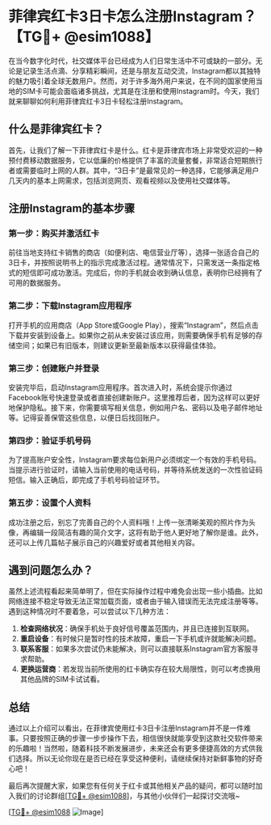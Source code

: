 # 菲律宾红卡3日卡怎么注册Instagram？【TG💪+ @esim1088】

在当今数字化时代，社交媒体平台已经成为人们日常生活中不可或缺的一部分。无论是记录生活点滴、分享精彩瞬间，还是与朋友互动交流，Instagram都以其独特的魅力吸引着全球无数用户。然而，对于许多海外用户来说，在不同的国家使用当地的SIM卡可能会面临诸多挑战，尤其是在注册和使用Instagram时。今天，我们就来聊聊如何利用菲律宾红卡3日卡轻松注册Instagram。

## 什么是菲律宾红卡？

首先，让我们了解一下菲律宾红卡是什么。红卡是菲律宾市场上非常受欢迎的一种预付费移动数据服务，它以低廉的价格提供了丰富的流量套餐，非常适合短期旅行者或需要临时上网的人群。其中，“3日卡”是最常见的一种选择，它能够满足用户几天内的基本上网需求，包括浏览网页、观看视频以及使用社交媒体等。

## 注册Instagram的基本步骤

### 第一步：购买并激活红卡

前往当地支持红卡销售的商店（如便利店、电信营业厅等），选择一张适合自己的3日卡，并按照说明书上的指示完成激活过程。通常情况下，只需发送一条指定格式的短信即可成功激活。完成后，你的手机就会收到确认信息，表明你已经拥有了可用的数据服务。

### 第二步：下载Instagram应用程序

打开手机的应用商店（App Store或Google Play），搜索“Instagram”，然后点击下载并安装到设备上。如果你之前从未安装过该应用，则需要确保手机有足够的存储空间；如果已有旧版本，则建议更新至最新版本以获得最佳体验。

### 第三步：创建账户并登录

安装完毕后，启动Instagram应用程序。首次进入时，系统会提示你通过Facebook账号快速登录或者直接创建新账户。这里推荐后者，因为这样可以更好地保护隐私。接下来，你需要填写相关信息，例如用户名、密码以及电子邮件地址等。记得妥善保管这些信息，以便日后找回账户。

### 第四步：验证手机号码

为了提高账户安全性，Instagram要求每位新用户必须绑定一个有效的手机号码。当提示进行验证时，请输入当前使用的电话号码，并等待系统发送的一次性验证码短信。输入正确后，即完成了手机号码验证环节。

### 第五步：设置个人资料

成功注册之后，别忘了完善自己的个人资料哦！上传一张清晰美观的照片作为头像，再编辑一段简洁有趣的简介文字，这将有助于他人更好地了解你是谁。此外，还可以上传几篇帖子展示自己的兴趣爱好或者其他相关内容。

## 遇到问题怎么办？

虽然上述流程看起来简单明了，但在实际操作过程中难免会出现一些小插曲。比如网络连接不稳定导致无法正常加载页面，或者由于输入错误而无法完成注册等等。遇到这种情况时不要着急，可以尝试以下几种方法：

1. **检查网络状况**：确保手机处于良好信号覆盖范围内，并且已连接到互联网。
2. **重启设备**：有时候只是暂时性的技术故障，重启一下手机或许就能解决问题。
3. **联系客服**：如果多次尝试仍未能解决，则可以直接联系Instagram官方客服寻求帮助。
4. **更换运营商**：若发现当前所使用的红卡确实存在较大局限性，则可以考虑换用其他品牌的SIM卡试试看。

## 总结

通过以上介绍可以看出，在菲律宾使用红卡3日卡注册Instagram并不是一件难事。只要按照正确的步骤一步步操作下去，相信很快就能享受到这款社交软件带来的乐趣啦！当然啦，随着科技不断发展进步，未来还会有更多便捷高效的方式供我们选择。所以无论你现在是否已经在享受这种便利，请继续保持对新鲜事物的好奇心吧！

最后再次提醒大家，如果您有任何关于红卡或其他相关产品的疑问，都可以随时加入我们的讨论群组[[TG💪+ @esim1088](https://t.me/s/esim1088)]，与其他小伙伴们一起探讨交流哦~ 

[[TG💪+ @esim1088](https://t.me/s/esim1088) ![Image](https://i.postimg.cc/4NQfJmqS/Snipaste-2025-05-13-00-14-12.png)]